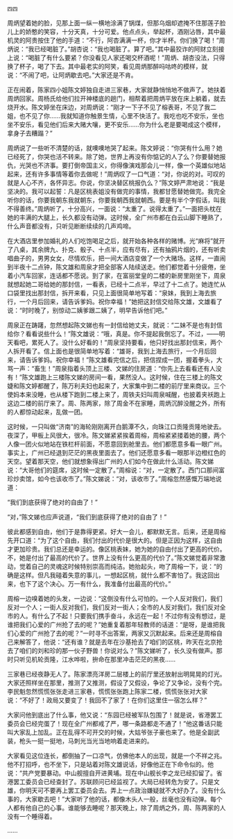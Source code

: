     四四 

   周炳望着她的脸，见那上面一纵一横地涂满了锅煤，但那乌烟却遮掩不住那莲子脸儿上的娇憨的笑容，十分天真，十分可爱。他点点头，举起杯，酒刚沾唇，其中最机灵的阿贵按住了他的手道：“不行，阿杏满满一杯，你才半杯。你们换了喝！”周炳说：“我已经喝脏了。”胡杏说：“我也喝脏了。算了吧。”其中最狡诈的阿财立刻接上说：“喝脏了有什么要紧？你没看见人家还喝交杯酒呢！”周炳、胡杏没法，只得换了杯子，喝了下去。其中最老实的阿笑，看见周炳那醉吗咕咚的模样，就说：“不闹了吧，让阿炳歇去吧。”大家还是不肯。

   正在闹着，陈家四小姐陈文婷独自走进三家巷，大家就静悄悄地不做声了。她扶着周炳回家。周杨氏给他们拉开神楼底的趟门，相帮着把周炳平放在床上躺着，就去烧开水。陈文婷坐在床边，对周炳说：“刚才一下子不见了榕表哥，不见了我二姐，也不见了你……我就知道你触景生情，心里不快活了。我吃也吃不安乐，坐也坐不安乐，看见他们后来大赌大嚷，更不安乐……你为什么老是要喝成这个模样，拿身子去糟蹋？”

   周炳说了一些听不清楚的话，就噢噢地哭了起来。陈文婷说：“你哭有什么用？她已经死了，你哭也活不转来。除了她，世界上再没有你惦记的人了么？你要替她报仇，光哭也不济事。要打倒帝国主义，你得像演戏那会儿一样，像一个英雄似地站起来，还有许多事情等着你去做呢！”周炳叹了一口气道：“对，你说的对。可叹的就是人心不齐，各怀异志。你说，你坚决替区桃报仇么？”陈文婷严肃地说：“我是坚决的。我可以起誓：凡是区桃表姐没有做完的事情，我都甘愿替她做完。我完全听你的话，你要我朝东我就朝东，你要我朝西我就朝西。要是有半个字假话，叫我不得善终。”周炳听了，十分高兴，一面说：“太重了。说得太重了。”一面把头枕在她的丰满的大腿上，长久都没有动弹。这时候，全广州市都在白云山脚下睡熟了，什么声音都没有，只听见断断续续的几声鸡啼。

   在大酒店里参加婚礼的人们吃饱喝足之后，就开始各种各样的赌博。光“麻将”就开了八桌，其余牌九、扑克、骰子、十点半，应有尽有，还有抽鸦片烟的，还有听卖唱曲子的，男男女女，尽情欢乐，把一间大酒店变做了一个大赌场。这样，一直闹到半夜十二点钟，陈文雄和周泉才把全部客人陆续送走。他们都觉着十分疲倦，坐着小汽车回家，连话都不愿说。到了家，在富丽堂皇的二楼的新房里刚坐下，周泉就想起她二哥给她的那封信，一看表，已经十二点半，早过了十二点了。她连忙从口袋里找出那封信，拆开来看，只见上面很简单地写着：“泉妹，我到上海去旅行，一个月后回来，请告诉爹妈。祝你幸福！”她把这封信交给陈文雄，文雄看了说：“时时晚了，别惊动二姨爹跟二姨了，明早告诉他们吧。”

   周泉正在踌躇，忽然想起陈文娣也有一封信给她丈夫，就说：“二妹不是也有封信给你？看看说些什么！”陈文雄说：“哦，真是。你不提起我倒忘了。不过，——明天看吧，累死人了。没什么好看的！”周泉坚持要看，他只好找出那封信来，两个人拆开看了。信上面也是很简单地写着：“雄哥，我到上海去旅行，一个月后回来，请告诉爹妈。祝你幸福！”陈文雄看完信之后，把信捏成一团，握着拳头，大骂一声：“畜生！”周泉指着头顶上三楼、文娣的住房道：“你先上去看看还有人没有！”陈文雄跑上三楼陈文娣的房间一看，果然没人。这时候，住在三楼上的陈文婕和陈文婷都醒了，陈万利夫妇也起来了，大家集中到二楼的前厅里来商议。三个使妈本来没睡，也从楼下跑到二楼上来了，周铁夫妇叫周泉喊醒，也披着夹袄跑上这边二楼的前厅来了。周、陈两家，除了周金不在家睡，周炳沉醉没醒之外，所有的人都惊动起来，乱做一团。

   这时候，一只叫做“济南”的海轮刚刚离开白鹅潭不久，向珠江口贡隆贡隆地驶去。夜深了，甲板上风很大，很冷。陈文娣紧紧挨着周榕，周榕紧紧搂着她的腰，两个人像一团火似地站在铁栏杆前面，不愿意回到舱里去。他们都愿意多看一眼广州。事实上，广州已经退到茫茫的黑夜里面去了。他们还愿意多看一眼那半边橙红色的天空。望着那天空，他们就想象得出广州的人们如今在做此什么活动。陈文娣说：“大哥他们的筵席，这时候一定散了。”周榕说：“对，一定散了。西门口那间富珍炒卖馆，如今也该收市了。”陈文娣说：“对，该收市了。”周榕忽然感慨万端地说道：

   “我们到底获得了绝对的自由了！”

   “对，”陈文娣也应声说道，“我们到底获得了绝对的自由了！”

   彼此都感到自由，他们于是靠得更紧。好大一会儿，都默默无言。后来，还是周榕先开口道：“为了这个自由，我们付出的代价是很大的。但是正因为这样，这自由才更加珍贵。我们总还是幸运的。像区桃表妹，她为她的自由付出了更高的代价。不，她是付出了最高的代价了。世界上没有什么更高的代价了。”陈文娣觉着非常激动，觉着自己的灵魂这时候特别崇高而纯洁。她抬起头，吻了周榕一下，说：“的确是这样。但凡我碰着失意的事儿，一想起区桃，就什么都不害怕了。我这回出来，也下了这个决心。万一有什么，我准备付出最高的代价。”

   周榕一边嗅着她的头发，一边说：“这倒没有什么可怕的。一个人反对我们，我们反对一个人；一街人反对我们，我们反对一街人；全市的人反对我们，我们反对全市的人。有什么了不起！只要我们携手奋斗，永远在一起！不过你有没有想过，是谁把我们心爱的广州抢了去的呢？”她重复着那年轻教师的话道：“是呀，是谁把我们心爱的广州抢了去的呢？”一时寻不出答案，两家又沉默起来。后来还是周榕自己来解答了，他说：“还有谁？就是去年在沙基抢去了咱们的区桃，昨天在北京抢去了咱们的刘和珍的那一伙子野兽！你说对么？”陈文娣听了，长久没有做声。那时只听见机轮贡隆，江水哗啦，拚命在那里冲击茫茫的黑夜……

   三家巷已经夜静无人了。陈家漂亮洋房二层楼上的前厅里还放射出明晃晃的灯光。大家还照样坐在那里，推测了又推测，假设了又假设，争论了又争论，没有个完。李民魁忽然慌慌张张走进三家巷，慌慌张张跑上陈家二楼，慌慌张张对大家说：“不好了！政局又要变了！我回不了家了！在你们这里住一宿怎么样？”

   大家问他到底出了什么事，他又说：“东园已经被军队包围了！就是说，省港罢工委员会已经完蛋了！现在全广州都戒了严，哪一条路都走不通了！”他这番话只能叫大家乱上加乱。正在乱得不可开交的时候，大姑爷张子豪也来了。他是全副武装，枪头一挺一挺地，马刺光当光当地响着走进来的。

   大家看见这位连长，都倒抽了一口凉气，仿佛他本人的出现，就是一个不祥之兆。他不打招呼，也不坐下，只是站着对陈文雄说话，好像他正在下命令似的。他说：“共产党要暴动。中山舰擅自开进黄埔。现在中山舰长李之龙已经扣留了。省港罢工委员会已经查封了。苏联顾问已经监视了。大局已经转危为安了。只是文雄，你明天可不要再上罢工委员会去。弄上一点政治嫌疑就不大好办了。没有什么事的，大家歇去吧！”大家听了他的话，都像木头人一般，丝毫也没有动弹。每个人都有他自己的心事。谁能够去睡呢？那天晚上，除了周炳之外，周、陈两家的人没有一个睡得着。

   ……

